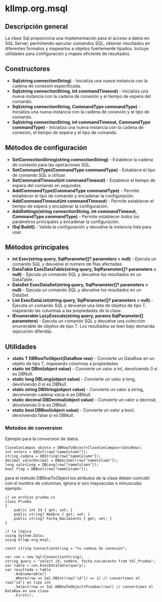 # kllmp.org.msql

## Descripción general

La clase Sql proporciona una implementación para el acceso a datos en SQL Server, permitiendo ejecutar comandos SQL, obtener resultados en diferentes formatos y mapearlos a objetos fuertemente tipados. Incluye utilidades para configuración y mapeo eficiente de resultados.



## Constructores

- **Sql(string connectionString)** - Inicializa una nueva instancia con la cadena de conexión especificada.
- **Sql(string connectionString, int commandTimeout)** - Inicializa una nueva instancia con la cadena de conexión y el tiempo de espera del comando.
- **Sql(string connectionString, CommandType commandType)** - Inicializa una nueva instancia con la cadena de conexión y el tipo de comando.
- **Sql(string connectionString, int commandTimeout, CommandType commandType)** - Inicializa una nueva instancia con la cadena de conexión, el tiempo de espera y el tipo de comando.



## Métodos de configuración

- **SetConnectionString(string connectionString)** - Establece la cadena de conexión para las operaciones SQL.
- **SetCommandType(CommandType commandType)** - Establece el tipo de comando SQL a utilizar.
- **SetCommandTimeout(int commandTimeout)** - Establece el tiempo de espera del comando en segundos.
- **AddCommandType(CommandType commandType)** - Permite establecer el tipo de comando y encadenar la configuración.
- **AddCommandTimeout(int commandTimeout)** - Permite establecer el tiempo de espera y encadenar la configuración.
- **AddSettings(string connectionString, int commandTimeout, CommandType commandType)** - Permite establecer todos los parámetros principales y encadenar la configuración.
- **ISql Build()** - Valida la configuración y devuelve la instancia lista para usar.



## Métodos principales

- **int Exec(string query, SqlParameter[]? parameters = null)** - Ejecuta un comando SQL y devuelve el número de filas afectadas.
- **DataTable ExecDataTable(string query, SqlParameter[]? parameters = null)** - Ejecuta un comando SQL y devuelve los resultados en un DataTable.
- **DataSet ExecDataSet(string query, SqlParameter[]? parameters = null)** - Ejecuta un comando SQL y devuelve los resultados en un DataSet.
- **List<T> ExecDataList<T>(string query, SqlParameter[]? parameters = null)** - Ejecuta un comando SQL y devuelve una lista de objetos de tipo T, mapeando las columnas a las propiedades de la clase.
- **IEnumerable<T> LazyExecute<T>(string query, params SqlParameter[] parameters)** - Ejecuta un comando SQL y devuelve una colección enumerable de objetos de tipo T. Los resultados se leen bajo demanda (ejecución diferida).



## Utilidades

- **static T DBRowToObject<T>(DataRow row)** - Convierte un DataRow en un objeto de tipo T, mapeando columnas a propiedades.
- **static int DBInt(object value)** - Convierte un valor a int, devolviendo 0 si es DBNull.
- **static long DBLong(object value)** - Convierte un valor a long, devolviendo 0 si es DBNull.
- **static string DBString(object value)** - Convierte un valor a string, devolviendo cadena vacía si es DBNull.
- **static decimal DBDecimal(object value)** - Convierte un valor a decimal, devolviendo 0 si es DBNull.
- **static bool DBBool(object value)** - Convierte un valor a bool, devolviendo false si es DBNull.




### Metodos de conversion
Ejemplo para la conversion de datos.

```
ClaseConCampos objeto = DBRowToObject<ClaseConCampos>(dataRow);
int entero = DBInt(row["nameColumn"]);
string cadena = DBString(row["nameColumn"]);
decimal valorDecimal = DBDecimal(row["nameColumn"]);
long valorLong = DBLong(row["nameColumn"]);
bool flag = DBBool(row["nameColumn"]);
```

para el metodo DBRowToObject los atributos de la clase deben coincidir con el nombre de columnas, ignora si son mayusculas o minusculas ejemplo:

```
// un archivo prueba.cs
class Prueba
{
    public int Id { get; set; }
    public string? Nombre { get; set; }
    public string? Fecha_Nacimiento { get; set; }
}

// la logica
using System.Data;
using kllmp.org.msql;

const string ConnectionString = "tu cadena de conexion";

var con = new Sql(ConnectionString);
string query = "select id, nombre, fecha_nacimiento from tbl_Prueba";
var table = con.ExecDataTable(query);
var resultado = table
    .AsEnumerable()
    .Where(row => Sql.DBInt(row["id"]) == 1) // convertimos el row["id"] en tipo int
    .Select(row => Sql.DBRowToObject<Prueba>(row)) // convertimos el DataRow en una clase
    .First();
```